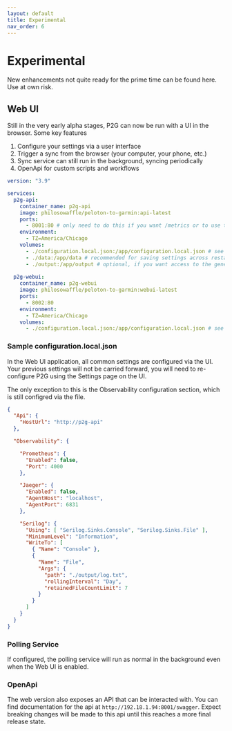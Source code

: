 ```yaml
---
layout: default
title: Experimental
nav_order: 6
---
```


# Experimental

New enhancements not quite ready for the prime time can be found here. Use at own risk.

## Web UI

Still in the very early alpha stages, P2G can now be run with a UI in the browser.  Some key features

1. Configure your settings via a user interface
1. Trigger a sync from the browser (your computer, your phone, etc.)
1. Sync service can still run in the background, syncing periodically
1. OpenApi for custom scripts and workflows

```yaml
version: "3.9"

services:
  p2g-api:
    container_name: p2g-api
    image: philosowaffle/peloton-to-garmin:api-latest
    ports:
      - 8001:80 # only need to do this if you want /metrics or to use the api directly
    environment:
      - TZ=America/Chicago
    volumes:
      - ./configuration.local.json:/app/configuration.local.json # see sample below
      - ./data:/app/data # recommended for saving settings across restarts
      - ./output:/app/output # optional, if you want access to the generated workout and log files
  
  p2g-webui:
    container_name: p2g-webui
    image: philosowaffle/peloton-to-garmin:webui-latest
    ports:
      - 8002:80
    environment:
      - TZ=America/Chicago
    volumes:
      - ./configuration.local.json:/app/configuration.local.json # see sample below
```

### Sample configuration.local.json

In the Web UI application, all common settings are configured via the UI. Your previous settings will not be carried forward, you will need to re-configure P2G using the Settings page on the UI.

The only exception to this is the Observability configuration section, which is still configred via the file.

```json
{
  "Api": {
    "HostUrl": "http://p2g-api"
  },

  "Observability": {

    "Prometheus": {
      "Enabled": false,
      "Port": 4000
    },

    "Jaeger": {
      "Enabled": false,
      "AgentHost": "localhost",
      "AgentPort": 6831
    },

    "Serilog": {
      "Using": [ "Serilog.Sinks.Console", "Serilog.Sinks.File" ],
      "MinimumLevel": "Information",
      "WriteTo": [
        { "Name": "Console" },
        {
          "Name": "File",
          "Args": {
            "path": "./output/log.txt",
            "rollingInterval": "Day",
            "retainedFileCountLimit": 7
          }
        }
      ]
    }
  }
}
```

### Polling Service

If configured, the polling service will run as normal in the background even when the Web UI is enabled.

### OpenApi

The web version also exposes an API that can be interacted with. You can find documentation for the api at `http://192.18.1.94:8001/swagger`.  Expect breaking changes will be made to this api until this reaches a more final release state.
